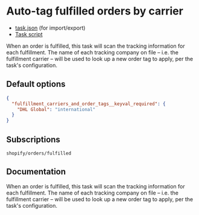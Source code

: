 # Auto-tag fulfilled orders by carrier

* [task.json](../../tasks/auto-tag-fulfilled-orders-by-carrier.json) (for import/export)
* [Task script](./script.liquid)

When an order is fulfilled, this task will scan the tracking information for each fulfillment. The name of each tracking company on file – i.e. the fulfillment carrier – will be used to look up a new order tag to apply, per the task's configuration.

## Default options

```json
{
  "fulfillment_carriers_and_order_tags__keyval_required": {
    "DHL Global": "international"
  }
}
```

## Subscriptions

```liquid
shopify/orders/fulfilled
```

## Documentation

When an order is fulfilled, this task will scan the tracking information for each fulfillment. The name of each tracking company on file – i.e. the fulfillment carrier – will be used to look up a new order tag to apply, per the task's configuration.
